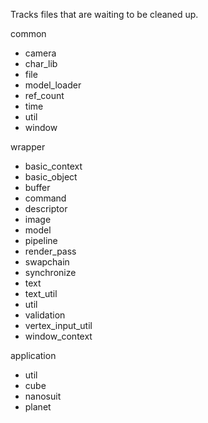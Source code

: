 Tracks files that are waiting to be cleaned up.

common
- camera
- char_lib
- file
- model_loader
- ref_count
- time
- util
- window

wrapper
- basic_context
- basic_object
- buffer
- command
- descriptor
- image
- model
- pipeline
- render_pass
- swapchain
- synchronize
- text
- text_util
- util
- validation
- vertex_input_util
- window_context

application
- util
- cube
- nanosuit
- planet
